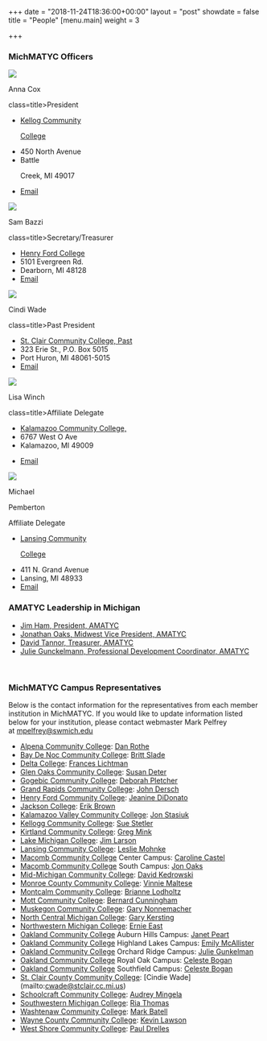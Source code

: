 +++
date = "2018-11-24T18:36:00+00:00"
layout = "post"
showdate = false
title = "People"
[menu.main]
weight = 3

+++
### MichMATYC Officers

<div class=leadership-wrap>

<div class=leadership-card>

<div class=leadership-card-head><img class=leadership src=/uploads/placeholder.png> <p class=name>Anna Cox<p

class=title>President</div>

<div class=contact-wrap>

<ul class=fa-ul>

<li><i class="fa-li fa fas fa-home"></i><a href="http://www.kellogg.edu/" target=_blank> Kellog Community

 College</a>

<li><i class="fa-li fa-address-card far"></i>450 North Avenue<li><i class="fa-li fa-address-card far"></i>Battle

 Creek, MI 49017<li><i class="fa-li fa fas fa-envelope"></i><a href="mailto:coxa@kellogg.edu?Subject=MichMATYC">Email</a>

</ul>

</div>

</div>

<div class=leadership-card>

<div class=leadership-card-head><img class=leadership src=/uploads/placeholder.png> <p class=name>Sam Bazzi<p

class=title>Secretary/Treasurer</div>

<div class=contact-wrap>

<ul class=fa-ul>

<li><i class="fa-li fa fas fa-home"></i><a href="https://www.hfcc.edu/" target=_blank> Henry Ford College</a>

<li><i class="fa-li fa-address-card far"></i>5101 Evergreen Rd.<li><i class="fa-li fa-address-card far"></i>Dearborn, MI 48128

<li><i class="fa-li fa fas fa-envelope"></i><a href="mailto:sbazzi@hfcc.edu?Subject=MichMATYC">Email</a>

</ul>

</div>

</div>

<div class=leadership-card>

<div class=leadership-card-head><img class=leadership src=/uploads/placeholder.png> <p class=name>Cindi Wade<p

class=title>Past President</div>

<div class=contact-wrap>

<ul class=fa-ul>

<li><i class="fa-li fa fas fa-home"></i><a href="https://www.sc4.edu/" target=_blank> St. Clair Community College, Past</a>

<li><i class="fa-li fa-address-card far"></i>323 Erie St., P.O. Box 5015<li><i class="fa-li fa-address-card far"></i>Port Huron, MI 48061-5015

<li><i class="fa-li fa fas fa-envelope"></i><a href="mailto:cwade@sc4.edu?Subject=MichMATYC">Email</a>

</ul>

</div>

</div>

<div class=leadership-card>

<div class=leadership-card-head><img class=leadership src=/uploads/placeholder.png> <p class=name>Lisa Winch<p

class=title>Affiliate Delegate</div>

<div class=contact-wrap>

<ul class=fa-ul>

<li><i class="fa-li fa fas fa-home"></i><a href= "https://www.kvcc.edu/" target=_blank> Kalamazoo Community College, </a>

<li><i class="fa-li fa-address-card far"></i>6767 West O Ave<li><i class="fa-li fa-address-card far"></i>Kalamazoo, MI 49009<li>

<i class="fa-li fa fas fa-envelope"></i><a href="mailto:lwinch@kvcc.edu?Subject=MichMATYC">Email</a>

</ul>

</div>

</div>

<div class=leadership-card>

<div class=leadership-card-head><img class=leadership src=/uploads/placeholder.png> <p class=name>Michael </p> <p class=name style="margin-top:0;">Pemberton</p>

<p class=title>Affiliate Delegate</div>

<div class=contact-wrap>

<ul class=fa-ul>

<li><i class="fa-li fa fas fa-home"></i><a href= "https://www.lcc.edu/" target=_blank> Lansing Community

 College</a>

<li><i class="fa-li fa-address-card far"></i>411 N. Grand Avenue<li><i class="fa-li fa-address-card far"></i>Lansing, MI 48933

<li><i class="fa-li fa fas fa-envelope"></i><a href="mailto:pembertm@lcc.edu?Subject=MichMATYC">Email</a>

</ul>

</div>

</div>

</div>

### AMATYC Leadership in Michigan

* [Jim Ham, President, AMATYC](mailto:jaham1729@gmail.com)
* [Jonathan Oaks, Midwest Vice President, AMATYC](mailto:oaksj@macomb.edu)
* [David Tannor, Treasurer, AMATYC](mailto:davetannor@gmail.com)
* [Julie Gunckelmann, Professional Development Coordinator, AMATYC](mailto:jagunkel@oaklandcc.edu)

<br/>

### MichMATYC Campus Representatives

Below is the contact information for the representatives from each member institution in MichMATYC. If you would like to update information listed below for your institution, please contact webmaster Mark Pelfrey at [mpelfrey@swmich.edu](mailto:mpelfrey@swmich.edu)

* [Alpena Community College](http://www.alpenacc.edu/): [Dan Rothe](mailto:rothed@alpenacc.edu)
* [Bay De Noc Community College](http://www.baycollege.edu/): [Britt Slade](mailto:sladeb@baycollege.edu)
* [Delta College](http://www.delta.edu/): [Frances Lichtman](mailto:franceslichtman@delta.edu)
* [Glen Oaks Community College](http://www.glenoaks.cc.mi.us/): [Susan Deter](mailto:sdeter@glenoaks.cc.mi.us)
* [Gogebic Community College](http://www.gogebic.cc.mi.us/): [Deborah Pletcher](mailto:Deb.Pletcher@gogebic.edu)
* [Grand Rapids Community College](http://www.grcc.edu/): [John Dersch](mailto:jdersch@grcc.edu)
* [Henry Ford Community College](http://www.henryford.cc.mi.us/): [Jeanine DiDonato](mailto:jdidonato@hfcc.edu)
* [Jackson College](http://www.jccmi.edu/): [Erik Brown](mailto:BrownErik@jccmi.edu)
* [Kalamazoo Valley Community College](http://www.kvcc.edu/): [Jon Stasiuk](mailto:jstasiuk@kvcc.edu)
* [Kellogg Community College](http://www.kellogg.edu/): [Sue Stetler](mailto:stetlers@kellogg.edu)
* [Kirtland Community College](http://www.kirtland.edu/): [Greg Mink](mailto:greg.mink@kirtland.edu)
* [Lake Michigan College](http://www.lakemichigancollege.edu/): [Jim Larson](mailto:larson@lakemichigancollege.edu)
* [Lansing Community College](http://www.lcc.edu/): [Leslie Mohnke](mailto:mohnkel@lcc.edu)
* [Macomb Community College](http://www.macomb.edu/) Center Campus: [Caroline Castel](mailto:castelc@macomb.edu)
* [Macomb Community College](http://www.macomb.edu/) South Campus: [Jon Oaks](mailto:oaksj@macomb.edu)
* [Mid-Michigan Community College](http://www.midmich.cc.mi.us/): [David Kedrowski](mailto:dkedrows@midmich.edudkedrows@midmich.edu)
* [Monroe County Community College](http://www.monroeccc.edu/): [Vinnie Maltese](mailto:vmaltese@monroeccc.edu)
* [Montcalm Community College](http://www.montcalm.edu/): [Brianne Lodholtz](mailto:briannel@montcalm.edu)
* [Mott Community College](http://www.mcc.edu/): [Bernard Cunningham](mailto:bernard.cunninghamp@mcc.edu)
* [Muskegon Community College](http://www.muskegon.cc.mi.us/): [Gary Nonnemacher](mailto:Gary.Nonnemacher@muskegoncc.edu)
* [North Central Michigan College](http://www.ncmc.cc.mi.us/): [Gary Kersting](mailto:gkers@ncmich.edu)
* [Northwestern Michigan College](http://www.nmc.edu/): [Ernie East](mailto:eeast@nmc.edu)
* [Oakland Community College](http://www.oaklandcc.edu/) Auburn Hills Campus: [Janet Peart](mailto:jepeart@oaklandcc.edu)
* [Oakland Community College](http://www.oaklandcc.edu/) Highland Lakes Campus: [Emily McAllister](mailto:ehmcalli@oaklandcc.edu "blocked::mailto:ehmcalli@oaklandcc.edu")
* [Oakland Community College](http://www.oaklandcc.edu/) Orchard Ridge Campus: [Julie Gunkelman](mailto:jagunkel@oaklandcc.edu) 
* [Oakland Community College](http://www.oaklandcc.edu/) Royal Oak Campus: [Celeste Bogan](mailto:clbogan@oaklandcc.edu)
* [Oakland Community College](http://www.oaklandcc.edu/) Southfield Campus: [Celeste Bogan](mailto:clbogan@oaklandcc.edu)
* [St. Clair County Community College](http://www.sc4.edu/): [Cindie Wade] (mailto:cwade@stclair.cc.mi.us)
* [Schoolcraft Community College](http://www.schoolcraft.edu/): [Audrey Mingela](mailto:amingela@schoolcraft.edu)
* [Southwestern Michigan College](http://www.swmich.edu/): [Ria Thomas](mailto:rthomas@swmich.edu)
* [Washtenaw Community College](http://www.washtenaw.cc.mi.us/): [Mark Batell](mailto:mfbatell@wccnet.org)
* [Wayne County Community College](http://www.wcccd.edu/): [Kevin Lawson](mailto:klawson1@wcccd.edu "blocked::mailto:klawson1@wcccd.edu")
* [West Shore Community College](http://www.westshore.edu/): [Paul Drelles](mailto:pgdrelles@westshore.edu)
